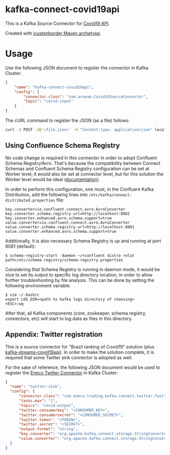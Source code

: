 # kafka-connect-covid19api

This is a Kafka Source Connector for [Covid19 API](https://api.covid19api.com/summary). 

Created with [jcustenborder Maven archetype](https://github.com/jcustenborder/kafka-connect-archtype).


# Usage

Use the following JSON document to register the connector in Kafka Cluster: 

```json
{
	"name": "kafka-connect-covid19api", 
	"config": {
		"connector.class": "com.arneam.Covid19SourceConnector",
		"topic": "covid-input"
	}
}
```

The cURL command to register the JSON (as a file) follows:

```bash
curl -X POST -d@'<file.json>' -H "Content-type: application/json" localhost:8084/connectors | jq
```

## Using Confluence Schema Registry

No code change is required in this connector in order to adopt Confluent Schema Registry/Avro. 
That's because the compatibility between Connect Schemas and Confluent Schema Registry configuration can be 
set at Worker level; it would also be set at connector level, but for this solution the Worker level would be 
ideal ([documentation](https://docs.confluent.io/current/schema-registry/connect.html)).

In order to perform this configuration, one must, in the Confluent Kafka Distribution, add the following 
lines into `/etc/kafka/connect-distributed.properties` file:

```
key.converter=io.confluent.connect.avro.AvroConverter
key.converter.schema.registry.url=http://localhost:8081
key.converter.enhanced.avro.schema.support=true
value.converter=io.confluent.connect.avro.AvroConverter
value.converter.schema.registry.url=http://localhost:8081
value.converter.enhanced.avro.schema.support=true
``` 

Additionally, it is also necessary Schema Registry is up and running at port 8081 (default):

```
$ schema-registry-start -daemon ~/<confluent distro relat path>/etc/schema-registry/schema-registry.properties
```

Considering that Schema Registry is running in daemon mode, it would be nice to set its output to specific log
directory location, in order to allow further troubleshooting by file analysis. This can be done by setting the 
following environment variable:

```
$ vim ~/.bashrc
export LOG_DIR=<path to kafka logs directory of choosing>
<ESC>:wq
```

After that, all Kafka components (core, zookeeper, schema registry, connectors, etc) will start to log data as 
files in this directory.

## Appendix: Twitter registration

This is a source connector for "Brazil ranking of Covid19" solution (plus [kafka-streams-covid19api](https://github.com/medeiros/kafka-streams-covid19api)). 
In order to make the solution complete, it is required that some Twitter sink connector is adopted as well.

For the sake of reference, the following JSON document would be used to register the [Eneco Twitter Connector](https://github.com/Eneco/kafka-connect-twitter) in Kafka Cluster: 

```json
{
  "name": "twitter-sink",
  "config": {
      "connector.class": "com.eneco.trading.kafka.connect.twitter.TwitterSinkConnector",
      "tasks.max": "1",
      "topics": "covid-output",
      "twitter.consumerkey": "<CONSUMER_KEY>",
      "twitter.consumersecret": "<CONSUMER_SECRET>",
      "twitter.token": "<TOKEN>",
      "twitter.secret": "<SECRET>",
      "output.format": "string",
      "key.converter": "org.apache.kafka.connect.storage.StringConverter",
      "value.converter": "org.apache.kafka.connect.storage.StringConverter"
  }
}
```


